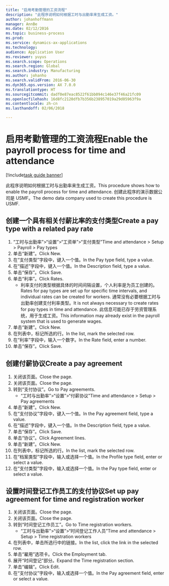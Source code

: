 ```yaml
---
title: "启用考勤管理的工资流程"
description: "此程序说明如何根据工时与出勤率来生成工资。"
author: johanhoffmann
manager: AnnBe
ms.date: 02/12/2016
ms.topic: business-process
ms.prod: 
ms.service: dynamics-ax-applications
ms.technology: 
audience: Application User
ms.reviewer: yuyus
ms.search.scope: Operations
ms.search.region: Global
ms.search.industry: Manufacturing
ms.author: johanho
ms.search.validFrom: 2016-06-30
ms.dyn365.ops.version: AX 7.0.0
ms.translationtype: HT
ms.sourcegitcommit: dadf0e87eac8522f61bb094c146e37f46a21fc09
ms.openlocfilehash: 16d8fc2120dfb7b356b238957019a29d05963f9a
ms.contentlocale: zh-cn
ms.lasthandoff: 02/06/2018

---
```

# <a name="enable-the-payroll-process-for-time-and-attendance"></a><span data-ttu-id="e5f7a-103">启用考勤管理的工资流程</span><span class="sxs-lookup"><span data-stu-id="e5f7a-103">Enable the payroll process for time and attendance</span></span>

[!include[task guide banner](../../includes/task-guide-banner.md)]

<span data-ttu-id="e5f7a-104">此程序说明如何根据工时与出勤率来生成工资。</span><span class="sxs-lookup"><span data-stu-id="e5f7a-104">This procedure shows how to enable the payroll process for time and attendance.</span></span> <span data-ttu-id="e5f7a-105">创建此程序的演示数据公司是 USMF。</span><span class="sxs-lookup"><span data-stu-id="e5f7a-105">The demo data company used to create this procedure is USMF.</span></span>


## <a name="create-a-pay-type-with-a-related-pay-rate"></a><span data-ttu-id="e5f7a-106">创建一个具有相关付薪比率的支付类型</span><span class="sxs-lookup"><span data-stu-id="e5f7a-106">Create a pay type with a related pay rate</span></span>
1. <span data-ttu-id="e5f7a-107">“工时与出勤率”>“设置”>“工资单”>“支付类型”</span><span class="sxs-lookup"><span data-stu-id="e5f7a-107">Time and attendance > Setup > Payroll > Pay types</span></span>
2. <span data-ttu-id="e5f7a-108">单击“新建”。</span><span class="sxs-lookup"><span data-stu-id="e5f7a-108">Click New.</span></span>
3. <span data-ttu-id="e5f7a-109">在“支付类型”字段中，键入一个值。</span><span class="sxs-lookup"><span data-stu-id="e5f7a-109">In the Pay type field, type a value.</span></span>
4. <span data-ttu-id="e5f7a-110">在“描述”字段中，键入一个值。</span><span class="sxs-lookup"><span data-stu-id="e5f7a-110">In the Description field, type a value.</span></span>
5. <span data-ttu-id="e5f7a-111">单击“保存”。</span><span class="sxs-lookup"><span data-stu-id="e5f7a-111">Click Save.</span></span>
6. <span data-ttu-id="e5f7a-112">单击“利率”。</span><span class="sxs-lookup"><span data-stu-id="e5f7a-112">Click Rates.</span></span>
    * <span data-ttu-id="e5f7a-113">利率支付的类型根据具体的时间间隔设置，个人利率是为员工创建的。</span><span class="sxs-lookup"><span data-stu-id="e5f7a-113">Rates for pay types are set up for specific time intervals, and individual rates can be created for workers.</span></span> <span data-ttu-id="e5f7a-114">通常没有必要根据工时与出勤率创建支付利率类型。</span><span class="sxs-lookup"><span data-stu-id="e5f7a-114">It is not always necessary to create rates for pay types in time and attendance.</span></span> <span data-ttu-id="e5f7a-115">此信息可能已存于劳资管理系统，用于生成工资。</span><span class="sxs-lookup"><span data-stu-id="e5f7a-115">This information may already exist in the payroll system that is used to generate wages.</span></span>  
7. <span data-ttu-id="e5f7a-116">单击“新建”。</span><span class="sxs-lookup"><span data-stu-id="e5f7a-116">Click New.</span></span>
8. <span data-ttu-id="e5f7a-117">在列表中，标记所选的行。</span><span class="sxs-lookup"><span data-stu-id="e5f7a-117">In the list, mark the selected row.</span></span>
9. <span data-ttu-id="e5f7a-118">在“利率”字段中，输入一个数字。</span><span class="sxs-lookup"><span data-stu-id="e5f7a-118">In the Rate field, enter a number.</span></span>
10. <span data-ttu-id="e5f7a-119">单击“保存”。</span><span class="sxs-lookup"><span data-stu-id="e5f7a-119">Click Save.</span></span>

## <a name="create-a-pay-agreement"></a><span data-ttu-id="e5f7a-120">创建付薪协议</span><span class="sxs-lookup"><span data-stu-id="e5f7a-120">Create a pay agreement</span></span>
1. <span data-ttu-id="e5f7a-121">关闭该页面。</span><span class="sxs-lookup"><span data-stu-id="e5f7a-121">Close the page.</span></span>
2. <span data-ttu-id="e5f7a-122">关闭该页面。</span><span class="sxs-lookup"><span data-stu-id="e5f7a-122">Close the page.</span></span>
3. <span data-ttu-id="e5f7a-123">转到“支付协议”。</span><span class="sxs-lookup"><span data-stu-id="e5f7a-123">Go to Pay agreements.</span></span>
    * <span data-ttu-id="e5f7a-124">“工时与出勤率”>“设置”>“付薪协议”</span><span class="sxs-lookup"><span data-stu-id="e5f7a-124">Time and attendance > Setup > Pay agreements</span></span>  
4. <span data-ttu-id="e5f7a-125">单击“新建”。</span><span class="sxs-lookup"><span data-stu-id="e5f7a-125">Click New.</span></span>
5. <span data-ttu-id="e5f7a-126">在“支付协议”字段中，键入一个值。</span><span class="sxs-lookup"><span data-stu-id="e5f7a-126">In the Pay agreement field, type a value.</span></span>
6. <span data-ttu-id="e5f7a-127">在“描述”字段中，键入一个值。</span><span class="sxs-lookup"><span data-stu-id="e5f7a-127">In the Description field, type a value.</span></span>
7. <span data-ttu-id="e5f7a-128">单击“保存”。</span><span class="sxs-lookup"><span data-stu-id="e5f7a-128">Click Save.</span></span>
8. <span data-ttu-id="e5f7a-129">单击“协议”。</span><span class="sxs-lookup"><span data-stu-id="e5f7a-129">Click Agreement lines.</span></span>
9. <span data-ttu-id="e5f7a-130">单击“新建”。</span><span class="sxs-lookup"><span data-stu-id="e5f7a-130">Click New.</span></span>
10. <span data-ttu-id="e5f7a-131">在列表中，标记所选的行。</span><span class="sxs-lookup"><span data-stu-id="e5f7a-131">In the list, mark the selected row.</span></span>
11. <span data-ttu-id="e5f7a-132">在“档案类型”字段中，输入或选择一个值。</span><span class="sxs-lookup"><span data-stu-id="e5f7a-132">In the Profile type field, enter or select a value.</span></span>
12. <span data-ttu-id="e5f7a-133">在“支付类型”字段中，输入或选择一个值。</span><span class="sxs-lookup"><span data-stu-id="e5f7a-133">In the Pay type field, enter or select a value.</span></span>

## <a name="set-up-pay-agreement-for-time-and-registration-worker"></a><span data-ttu-id="e5f7a-134">设置时间登记工作员工的支付协议</span><span class="sxs-lookup"><span data-stu-id="e5f7a-134">Set up pay agreement for time and registration worker</span></span>
1. <span data-ttu-id="e5f7a-135">关闭该页面。</span><span class="sxs-lookup"><span data-stu-id="e5f7a-135">Close the page.</span></span>
2. <span data-ttu-id="e5f7a-136">关闭该页面。</span><span class="sxs-lookup"><span data-stu-id="e5f7a-136">Close the page.</span></span>
3. <span data-ttu-id="e5f7a-137">转到“时间登记工作员工”。</span><span class="sxs-lookup"><span data-stu-id="e5f7a-137">Go to Time registration workers.</span></span>
    * <span data-ttu-id="e5f7a-138">“工时与出勤率”>“设置”>“时间登记工作人员”</span><span class="sxs-lookup"><span data-stu-id="e5f7a-138">Time and attendance > Setup > Time registration workers</span></span>  
4. <span data-ttu-id="e5f7a-139">在列表中，单击所选行中的链接。</span><span class="sxs-lookup"><span data-stu-id="e5f7a-139">In the list, click the link in the selected row.</span></span>
5. <span data-ttu-id="e5f7a-140">单击“雇用”选项卡。</span><span class="sxs-lookup"><span data-stu-id="e5f7a-140">Click the Employment tab.</span></span>
6. <span data-ttu-id="e5f7a-141">展开“时间登记”部分。</span><span class="sxs-lookup"><span data-stu-id="e5f7a-141">Expand the Time registration section.</span></span>
7. <span data-ttu-id="e5f7a-142">单击“编辑”。</span><span class="sxs-lookup"><span data-stu-id="e5f7a-142">Click Edit.</span></span>
8. <span data-ttu-id="e5f7a-143">在“支付协议”字段中，输入或选择一个值。</span><span class="sxs-lookup"><span data-stu-id="e5f7a-143">In the Pay agreement field, enter or select a value.</span></span>

